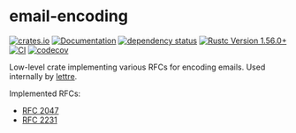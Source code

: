 # email-encoding

[![crates.io](https://img.shields.io/crates/v/email-encoding.svg)](https://crates.io/crates/email-encoding)
[![Documentation](https://docs.rs/email-encoding/badge.svg)](https://docs.rs/email-encoding)
[![dependency status](https://deps.rs/crate/email-encoding/0.1.1/status.svg)](https://deps.rs/crate/email-encoding/0.1.1)
[![Rustc Version 1.56.0+](https://img.shields.io/badge/rustc-1.56.0+-lightgray.svg)](https://blog.rust-lang.org/2021/10/21/Rust-1.56.0.html)
[![CI](https://github.com/lettre/email-encoding/actions/workflows/ci.yml/badge.svg)](https://github.com/lettre/email-encoding/actions/workflows/ci.yml)
[![codecov](https://codecov.io/gh/lettre/email-encoding/branch/main/graph/badge.svg)](https://codecov.io/gh/lettre/email-encoding)

Low-level crate implementing various RFCs for encoding emails.
Used internally by [lettre].

Implemented RFCs:

* [RFC 2047]
* [RFC 2231]

[lettre]: https://crates.io/crates/lettre
[RFC 2047]: https://datatracker.ietf.org/doc/html/rfc2047
[RFC 2231]: https://datatracker.ietf.org/doc/html/rfc2231
